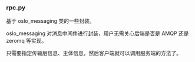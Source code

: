 ### rpc.py
基于 oslo_messaging 类的一些封装。

oslo_messaging 对消息中间件进行封装，用户无需关心后端是否是 AMQP 还是 zeromq 等实现。

只需要指定传输层信息、主体信息，然后客户端就可以调用服务端的方法了。
